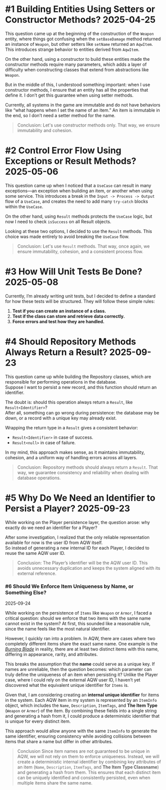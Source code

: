 # #1 Building Entities Using Setters or Constructor Methods? 2025-04-25

This question came up at the beginning of the construction of the `Weapon` entity, where things got confusing when the `setBaseDamage`
method returned an instance of `Weapon`, but other setters like `setName` returned an `AqwItem`. This introduces strange behavior 
to entities derived from `AqwItem`.

On the other hand, using a constructor to build these entities made the constructor methods require many parameters, 
which adds a layer of difficulty when constructing classes that extend from abstractions like `Weapon`.

But in the middle of this, I understood something important: when I use constructor methods, I ensure that an entity has all 
the properties that define it. I don’t get this guarantee when using setter methods.

Currently, all systems in the game are immutable and do not have behaviors like “what happens when I set the name of an item.”
An item is immutable in the end, so I don’t need a setter method for the name.

> Conclusion: Let's use constructor methods only. That way, we ensure immutability and cohesion.

# #2 Control Error Flow Using Exceptions or Result Methods? 2025-05-06

This question came up when I noticed that a `UseCase` can result in many exceptions—an exception when building an item, 
or another when using some service. This introduces a break in the `Input -> Process -> Output` flow of a `UseCase`,
and creates the need to add many `try-catch` blocks within the `UseCase`.

On the other hand, using `Result` methods protects the `UseCase` logic, but now I need to check `isSuccess` on all Result objects.

Looking at these two options, I decided to use the `Result` methods. This choice was made entirely to avoid breaking the `UseCase` flow.

> Conclusion: Let's use `Result` methods. That way, once again, we ensure immutability, cohesion, and a consistent process flow.

# #3 How Will Unit Tests Be Done? 2025-05-08

Currently, I’m already writing unit tests, but I decided to define a standard for how these tests will be structured. 
They will follow these simple rules:

1. **Test if you can create an instance of a class.**  
2. **Test if the class can store and retrieve data correctly.**  
3. **Force errors and test how they are handled.**

# #4 Should Repository Methods Always Return a Result? 2025-09-23  

This question came up while building the Repository classes, which are responsible for performing operations in the database.  
Suppose I want to persist a new record, and this function should return an identifier.  

The doubt is: should this operation always return a `Result`, like `Result<Identifier>`?  
After all, something can go wrong during persistence: the database may be down, or a record with a unique key may already exist.  

Wrapping the return type in a `Result` gives a consistent behavior:  
- `Result<Identifier>` in case of success.  
- `Result<null>` in case of failure.

In my mind, this approach makes sense, as it maintains immutability, cohesion, and a uniform way of handling errors across all layers.  

> Conclusion: Repository methods should always return a `Result`. That way, we guarantee consistency and reliability when dealing with database operations.  

# #5 Why Do We Need an Identifier to Persist a Player? 2025-09-23  

While working on the Player persistence layer, the question arose: why exactly do we need an identifier for a Player?  

After some investigation, I realized that the only reliable representation available for now is the user ID from AQW itself.  
So instead of generating a new internal ID for each Player, I decided to reuse the same AQW user ID. 

> Conclusion: The Player’s identifier will be the AQW user ID. This avoids unnecessary duplication and keeps the system aligned with its external reference.

### #6 Should We Enforce Item Uniqueness by Name, or Something Else?  
2025-09-24  

While working on the persistence of `Items` like `Weapon` or `Armor`, I faced a critical question: should we enforce that two items with the same name cannot exist in the system? At first, this sounded like a reasonable rule, since the name feels like the most natural identifier.  

However, I quickly ran into a problem. In AQW, there are cases where two completely different items share the exact same name. One example is the [*Burning Blade*](http://aqwwiki.wikidot.com/burning-blade) in reality, there are at least two distinct items with this name, differing in appearance, rarity, and attributes.  

This breaks the assumption that the **name** could serve as a unique key. If names are unreliable, then the question becomes: which parameter can truly define the uniqueness of an item when persisting it? Unlike the Player case, where I could rely on the external AQW user ID, I haven’t yet discovered what the equivalent unique identifier for `Items` is.

Given that, I am considering creating an **internal unique identifier** for items in the system. Each AQW item in my system is represented by an `ItemInfo` object, which includes the `Name`, `Description`, `ItemTags`, and **The Item Type** (`Weapon` or `Armor`) of the item. By combining these fields into a single string and generating a hash from it, I could produce a deterministic identifier that is unique for every distinct item.  

This approach would allow anyone with the same `ItemInfo` to generate the same identifier, ensuring consistency while avoiding collisions between items that share a name but differ in other attributes.

> Conclusion Since item names are not guaranteed to be unique in AQW, we will not rely on them to enforce uniqueness. Instead, we will create a deterministic internal identifier by combining key attributes of an item (`Name`, `Description`, `ItemTags`, and **The Item Type Classname**) and generating a hash from them. This ensures that each distinct item can be uniquely identified and consistently persisted, even when multiple items share the same name.